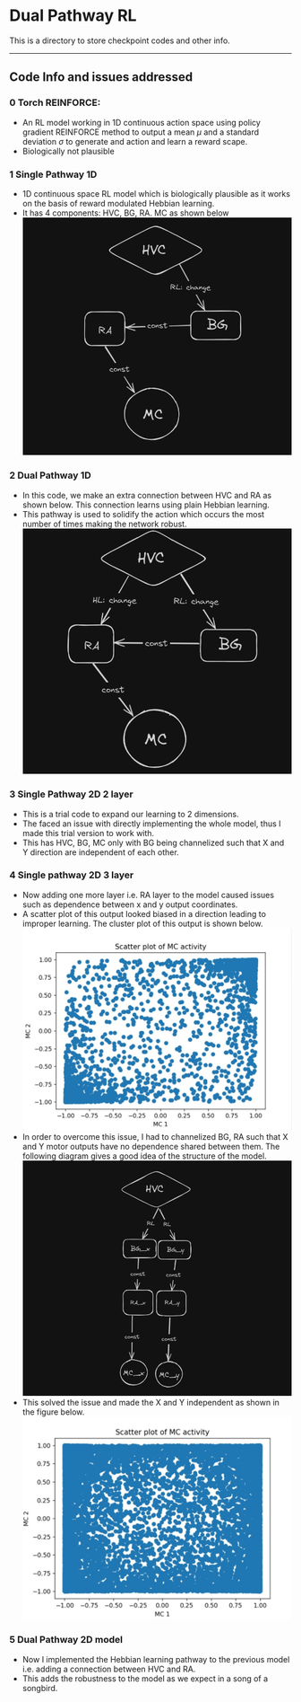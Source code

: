 # Dual Pathway RL 
This is a directory to store checkpoint codes and other info.

---
## Code Info and issues addressed
### 0 Torch REINFORCE: 
- An RL model working in 1D continuous action space using policy gradient REINFORCE method to output a mean $\mu$ and a standard deviation $\sigma$ to generate and action and learn a reward scape.
- Biologically not plausible 
### 1 Single Pathway 1D
- 1D continuous space RL model which is biologically plausible as it works on the basis of reward modulated Hebbian learning. 
- It has 4 components: HVC, BG, RA. MC as shown below
![](images/20240607095346.png)

### 2 Dual Pathway 1D
- In this code, we make an extra connection between HVC and RA as shown below. This connection learns using plain Hebbian learning. 
- This pathway is used to solidify the action which occurs the most number of times making the network robust. 
![](images/20240607095611.png)
### 3 Single Pathway 2D 2 layer
- This is a trial code to expand our learning to 2 dimensions. 
- The faced an issue with directly implementing the whole model, thus I made this trial version to work with.
- This has HVC, BG, MC only with BG being channelized such that X and Y direction are independent of each other. 
### 4 Single pathway 2D 3 layer
- Now adding one more layer i.e. RA layer to the model caused issues such as dependence between x and y output coordinates.
- A scatter plot of this output looked biased in a direction leading to improper learning. The cluster plot of this output is shown below. 
![](images/20240607101712.png)
- In order to overcome this issue, I had to channelized BG, RA such that X and Y motor outputs have no dependence shared between them. The following diagram gives a good idea of the structure of the model. 
![](images/20240607102701.png)
- This solved the issue and made the X and Y independent as shown in the figure below. 
![](images/20240607102834.png)
### 5 Dual Pathway 2D model 
- Now I implemented the Hebbian learning pathway to the previous model i.e. adding a connection between HVC and RA. 
- This adds the robustness to the model as we expect in a song of a songbird. 
